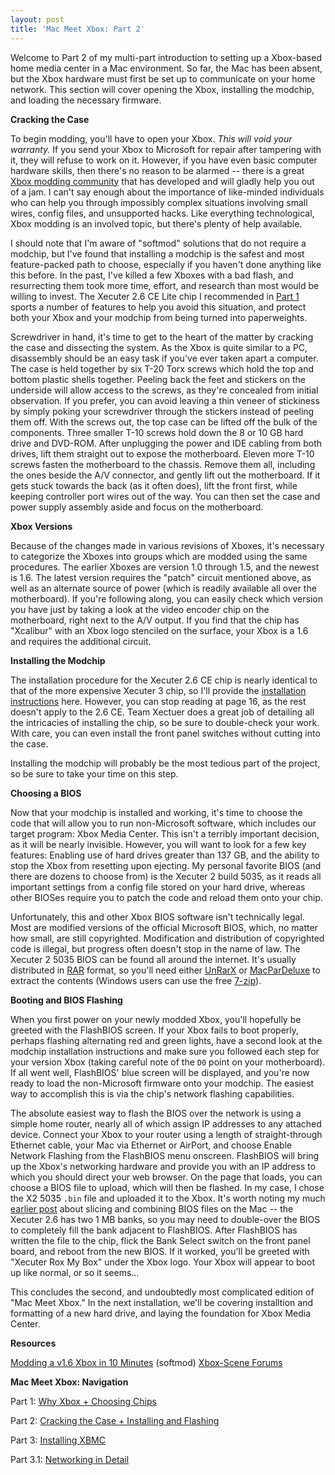 ```yaml
---
layout: post
title: 'Mac Meet Xbox: Part 2'
---
```

Welcome to Part 2 of my multi-part introduction to setting up a Xbox-based home media center in a Mac environment. So far, the Mac has been absent, but the Xbox hardware must first be set up to communicate on your home network. This section will cover opening the Xbox, installing the modchip, and loading the necessary firmware.

**Cracking the Case**

To begin modding, you'll have to open your Xbox. _This will void your warranty._ If you send your Xbox to Microsoft for repair after tampering with it, they will refuse to work on it. However, if you have even basic computer hardware skills, then there's no reason to be alarmed -- there is a great [Xbox modding community](http://forums.xbox-scene.com/) that has developed and will gladly help you out of a jam. I can't say enough about the importance of like-minded individuals who can help you through impossibly complex situations involving small wires, config files, and unsupported hacks. Like everything technological, Xbox modding is an involved topic, but there's plenty of help available.

I should note that I'm aware of "softmod" solutions that do not require a modchip, but I've found that installing a modchip is the safest and most feature-packed path to choose, especially if you haven't done anything like this before. In the past, I've killed a few Xboxes with a bad flash, and resurrecting them took more time, effort, and research than most would be willing to invest. The Xecuter 2.6 CE Lite chip I recommended in [Part 1](/2006/08/18/mac-meet-xbox-part-1/) sports a number of features to help you avoid this situation, and protect both your Xbox and your modchip from being turned into paperweights.

Screwdriver in hand, it's time to get to the heart of the matter by cracking the case and dissecting the system. As the Xbox is quite similar to a PC, disassembly should be an easy task if you've ever taken apart a computer. The case is held together by six T-20 Torx screws which hold the top and bottom plastic shells together. Peeling back the feet and stickers on the underside will allow access to the screws, as they're concealed from initial observation. If you prefer, you can avoid leaving a thin veneer of stickiness by simply poking your screwdriver through the stickers instead of peeling them off. With the screws out, the top case can be lifted off the bulk of the components. Three smaller T-10 screws hold down the 8 or 10 GB hard drive and DVD-ROM. After unplugging the power and IDE cabling from both drives, lift them straight out to expose the motherboard. Eleven more T-10 screws fasten the motherboard to the chassis. Remove them all, including the ones beside the A/V connector, and gently lift out the motherboard. If it gets stuck towards the back (as it often does), lift the front first, while keeping controller port wires out of the way. You can then set the case and power supply assembly aside and focus on the motherboard.

**Xbox Versions**

Because of the changes made in various revisions of Xboxes, it's necessary to categorize the Xboxes into groups which are modded using the same procedures. The earlier Xboxes are version 1.0 through 1.5, and the newest is 1.6. The latest version requires the "patch" circuit mentioned above, as well as an alternate source of power (which is readily available all over the motherboard). If you're following along, you can easily check which version you have just by taking a look at the video encoder chip on the motherboard, right next to the A/V output. If you find that the chip has "Xcalibur" with an Xbox logo stenciled on the surface, your Xbox is a 1.6 and requires the additional circuit.

**Installing the Modchip**

The installation procedure for the Xecuter 2.6 CE chip is nearly identical to that of the more expensive Xecuter 3 chip, so I'll provide the [installation instructions](/assets/x3_ce_v10_v16.pdf) here. However, you can stop reading at page 16, as the rest doesn't apply to the 2.6 CE. Team Xectuer does a great job of detailing all the intricacies of installing the chip, so be sure to double-check your work. With care, you can even install the front panel switches without cutting into the case.

Installing the modchip will probably be the most tedious part of the project, so be sure to take your time on this step.

**Choosing a BIOS**

Now that your modchip is installed and working, it's time to choose the code that will allow you to run non-Microsoft software, which includes our target program: Xbox Media Center. This isn't a terribly important decision, as it will be nearly invisible. However, you will want to look for a few key features: Enabling use of hard drives greater than 137 GB, and the ability to stop the Xbox from resetting upon ejecting. My personal favorite BIOS (and there are dozens to choose from) is the Xecuter 2 build 5035, as it reads all important settings from a config file stored on your hard drive, whereas other BIOSes require you to patch the code and reload them onto your chip.

Unfortunately, this and other Xbox BIOS software isn't technically legal. Most are modified versions of the official Microsoft BIOS, which, no matter how small, are still copyrighted. Modification and distribution of copyrighted code is illegal, but progress often doesn't stop in the name of law. The Xecuter 2 5035 BIOS can be found all around the internet. It's usually distributed in [RAR](http://en.wikipedia.org/wiki/RAR) format, so you'll need either [UnRarX](http://www.unrarx.com/) or [MacParDeluxe](http://www.xs4all.nl/~gp/MacPAR_deLuxe/) to extract the contents (Windows users can use the free [7-zip](http://www.7-zip.org/)).

**Booting and BIOS Flashing**

When you first power on your newly modded Xbox, you'll hopefully be greeted with the FlashBIOS screen. If your Xbox fails to boot properly, perhaps flashing alternating red and green lights, have a second look at the modchip installation instructions and make sure you followed each step for your version Xbox (taking careful note of the `D0` point on your motherboard). If all went well, FlashBIOS' blue screen will be displayed, and you're now ready to load the non-Microsoft firmware onto your modchip. The easiest way to accomplish this is via the chip's network flashing capabilities.

The absolute easiest way to flash the BIOS over the network is using a simple home router, nearly all of which assign IP addresses to any attached device. Connect your Xbox to your router using a length of straight-through Ethernet cable, your Mac via Ethernet or AirPort, and choose Enable Network Flashing from the FlashBIOS menu onscreen. FlashBIOS will bring up the Xbox's networking hardware and provide you with an IP address to which you should direct your web browser. On the page that loads, you can choose a BIOS file to upload, which will then be flashed. In my case, I chose the X2 5035 `.bin` file and uploaded it to the Xbox. It's worth noting my much [earlier post](/2005/11/18/xbox-bios-tips-for-mac/) about slicing and combining BIOS files on the Mac -- the Xecuter 2.6 has two 1 MB banks, so you may need to double-over the BIOS to completely fill the bank adjacent to FlashBIOS. After FlashBIOS has written the file to the chip, flick the Bank Select switch on the front panel board, and reboot from the new BIOS. If it worked, you'll be greeted with "Xecuter Rox My Box" under the Xbox logo. Your Xbox will appear to boot up like normal, or so it seems...

This concludes the second, and undoubtedly most complicated edition of "Mac Meet Xbox." In the next installation, we'll be covering installtion and formatting of a new hard drive, and laying the foundation for Xbox Media Center.

**Resources**

[Modding a v1.6 Xbox in 10 Minutes](http://www.techfreaks.org/articles/modxbox.shtml) (softmod) [Xbox-Scene Forums](http://forums.xbox-scene.com)

**Mac Meet Xbox: Navigation**

Part 1: [Why Xbox + Choosing Chips](/2006/08/18/mac-meet-xbox-part-1/)

Part 2: [Cracking the Case + Installing and Flashing](/2006/09/08/mac-meet-xbox-part-2/)

Part 3: [Installing XBMC](/2006/12/21/mac-meet-xbox-part-3/)

Part 3.1: [Networking in Detail](/2007/02/10/mac-meet-xbox-part-3-point-1/)
